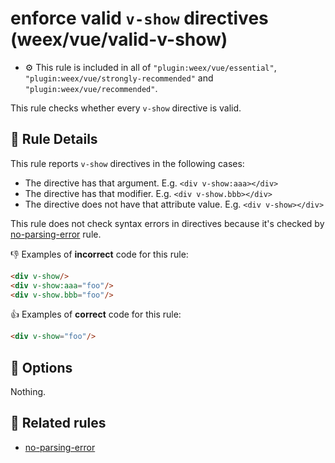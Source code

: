 # enforce valid `v-show` directives (weex/vue/valid-v-show)

- :gear: This rule is included in all of `"plugin:weex/vue/essential"`, `"plugin:weex/vue/strongly-recommended"` and `"plugin:weex/vue/recommended"`.

This rule checks whether every `v-show` directive is valid.

## :book: Rule Details

This rule reports `v-show` directives in the following cases:

- The directive has that argument. E.g. `<div v-show:aaa></div>`
- The directive has that modifier. E.g. `<div v-show.bbb></div>`
- The directive does not have that attribute value. E.g. `<div v-show></div>`

This rule does not check syntax errors in directives because it's checked by [no-parsing-error] rule.

:-1: Examples of **incorrect** code for this rule:

```html
<div v-show/>
<div v-show:aaa="foo"/>
<div v-show.bbb="foo"/>
```

:+1: Examples of **correct** code for this rule:

```html
<div v-show="foo"/>
```

## :wrench: Options

Nothing.

## :couple: Related rules

- [no-parsing-error]


[no-parsing-error]: no-parsing-error.md
